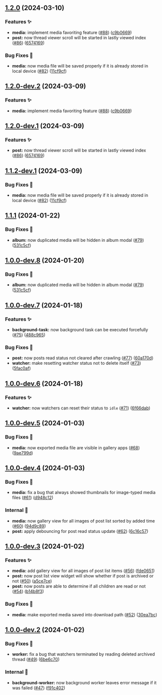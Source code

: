 ## [1.2.0](https://github.com/async3619/cabinet/compare/v1.1.1...v1.2.0) (2024-03-10)


### Features ✨

* **media:** implement media favoriting feature ([#88](https://github.com/async3619/cabinet/issues/88)) ([c9b0669](https://github.com/async3619/cabinet/commit/c9b0669d0487574a6a74113f40922311f22015d0))
* **post:** now thread viewer scroll will be started in lastly viewed index ([#86](https://github.com/async3619/cabinet/issues/86)) ([6574169](https://github.com/async3619/cabinet/commit/65741697eba9d4cd327950c221f3fa6edc60f450))


### Bug Fixes 🐞

* **media:** now media file will be saved properly if it is already stored in local device ([#82](https://github.com/async3619/cabinet/issues/82)) ([11cf9cf](https://github.com/async3619/cabinet/commit/11cf9cf2f51966a6f2a6c2ad7fff77bbbba5c231))

## [1.2.0-dev.2](https://github.com/async3619/cabinet/compare/v1.2.0-dev.1...v1.2.0-dev.2) (2024-03-09)


### Features ✨

* **media:** implement media favoriting feature ([#88](https://github.com/async3619/cabinet/issues/88)) ([c9b0669](https://github.com/async3619/cabinet/commit/c9b0669d0487574a6a74113f40922311f22015d0))

## [1.2.0-dev.1](https://github.com/async3619/cabinet/compare/v1.1.2-dev.1...v1.2.0-dev.1) (2024-03-09)


### Features ✨

* **post:** now thread viewer scroll will be started in lastly viewed index ([#86](https://github.com/async3619/cabinet/issues/86)) ([6574169](https://github.com/async3619/cabinet/commit/65741697eba9d4cd327950c221f3fa6edc60f450))

## [1.1.2-dev.1](https://github.com/async3619/cabinet/compare/v1.1.1...v1.1.2-dev.1) (2024-03-09)


### Bug Fixes 🐞

* **media:** now media file will be saved properly if it is already stored in local device ([#82](https://github.com/async3619/cabinet/issues/82)) ([11cf9cf](https://github.com/async3619/cabinet/commit/11cf9cf2f51966a6f2a6c2ad7fff77bbbba5c231))

## [1.1.1](https://github.com/async3619/cabinet/compare/v1.1.0...v1.1.1) (2024-01-22)


### Bug Fixes 🐞

* **album:** now duplicated media will be hidden in album modal ([#79](https://github.com/async3619/cabinet/issues/79)) ([531c5cf](https://github.com/async3619/cabinet/commit/531c5cfb64a5e7d1401b90f7967af13e2d05dfdc))

## [1.0.0-dev.8](https://github.com/async3619/cabinet/compare/v1.0.0-dev.7...v1.0.0-dev.8) (2024-01-20)


### Bug Fixes 🐞

* **album:** now duplicated media will be hidden in album modal ([#79](https://github.com/async3619/cabinet/issues/79)) ([531c5cf](https://github.com/async3619/cabinet/commit/531c5cfb64a5e7d1401b90f7967af13e2d05dfdc))

## [1.0.0-dev.7](https://github.com/async3619/cabinet/compare/v1.0.0-dev.6...v1.0.0-dev.7) (2024-01-18)


### Features ✨

* **background-task:** now background task can be executed forcefully ([#75](https://github.com/async3619/cabinet/issues/75)) ([488c965](https://github.com/async3619/cabinet/commit/488c96510497a33330e2714ce70e16a4d15f1968))


### Bug Fixes 🐞

* **post:** now posts read status not cleared after crawling ([#77](https://github.com/async3619/cabinet/issues/77)) ([60a170d](https://github.com/async3619/cabinet/commit/60a170d3f10bb5e8876bceea31231dc77cfd24aa))
* **watcher:** make resetting watcher status not to delete itself ([#73](https://github.com/async3619/cabinet/issues/73)) ([5fac0af](https://github.com/async3619/cabinet/commit/5fac0af6921e00ac2940cf57bb07efb13eeda828))

## [1.0.0-dev.6](https://github.com/async3619/cabinet/compare/v1.0.0-dev.5...v1.0.0-dev.6) (2024-01-18)


### Features ✨

* **watcher:** now watchers can reset their status to `idle` ([#71](https://github.com/async3619/cabinet/issues/71)) ([6f66dab](https://github.com/async3619/cabinet/commit/6f66dab06fd97df396d74923cc86e7477b0c34c5))

## [1.0.0-dev.5](https://github.com/async3619/cabinet/compare/v1.0.0-dev.4...v1.0.0-dev.5) (2024-01-03)


### Bug Fixes 🐞

* **media:** now exported media file are visible in gallery apps ([#68](https://github.com/async3619/cabinet/issues/68)) ([9ae799d](https://github.com/async3619/cabinet/commit/9ae799d34049b2bee0168325bf679cbea01163d0))

## [1.0.0-dev.4](https://github.com/async3619/cabinet/compare/v1.0.0-dev.3...v1.0.0-dev.4) (2024-01-03)


### Bug Fixes 🐞

* **media:** fix a bug that always showed thumbnails for image-typed media files ([#61](https://github.com/async3619/cabinet/issues/61)) ([d948c12](https://github.com/async3619/cabinet/commit/d948c12af5b5a40fa463dd9925d4b414aa4ad9df))


### Internal 🧰

* **media:** now gallery view for all images of post list sorted by added time ([#60](https://github.com/async3619/cabinet/issues/60)) ([94d9c89](https://github.com/async3619/cabinet/commit/94d9c898c26a63acced62a73c1caccc040ecd16a))
* **post:** apply debouncing for post read status update ([#62](https://github.com/async3619/cabinet/issues/62)) ([6c16c57](https://github.com/async3619/cabinet/commit/6c16c571d1b7d7905f6d2435157d0cce439c6b18))

## [1.0.0-dev.3](https://github.com/async3619/cabinet/compare/v1.0.0-dev.2...v1.0.0-dev.3) (2024-01-02)


### Features ✨

* **media:** add gallery view for all images of post list items ([#56](https://github.com/async3619/cabinet/issues/56)) ([fde0651](https://github.com/async3619/cabinet/commit/fde0651bf5b92ec1ce72881e2b4a8ae3b7a22519))
* **post:** now post list view widget will show whether if post is archived or not ([#50](https://github.com/async3619/cabinet/issues/50)) ([a5ce7ce](https://github.com/async3619/cabinet/commit/a5ce7cebfbd045d6870caeb6fc2adae28297a887))
* **post:** now posts are able to determine if all children are read or not ([#54](https://github.com/async3619/cabinet/issues/54)) ([b14b8f3](https://github.com/async3619/cabinet/commit/b14b8f3346c2f6d8413d2dad087b1cea3d12e67f))


### Bug Fixes 🐞

* **media:** make exported media saved into download path ([#52](https://github.com/async3619/cabinet/issues/52)) ([30ea7bc](https://github.com/async3619/cabinet/commit/30ea7bcb987fbfe5cb6f156ff18efedbd135e5d6))

## [1.0.0-dev.2](https://github.com/async3619/cabinet/compare/v1.0.0-dev.1...v1.0.0-dev.2) (2024-01-02)


### Bug Fixes 🐞

* **worker:** fix a bug that watchers terminated by reading deleted archived thread ([#49](https://github.com/async3619/cabinet/issues/49)) ([6be6c70](https://github.com/async3619/cabinet/commit/6be6c70c67dfc0f5fc2722c909048f7742f49cdd))


### Internal 🧰

* **background-worker:** now background worker leaves error message if it was failed ([#47](https://github.com/async3619/cabinet/issues/47)) ([f91c402](https://github.com/async3619/cabinet/commit/f91c4026f2be917be7f892a32f8ce7c838cf3956))

